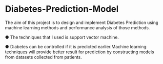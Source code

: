 # Diabetes-Prediction-Model
The aim of this project is to design and implement
Diabetes Prediction using machine learning methods and
performance analysis of those methods.

● The techniques that I used is support vector machine.

● Diabetes can be controlled if it is predicted
earlier.Machine learning techniques will provide better
result for prediction by constructing models from datasets
collected from patients.
